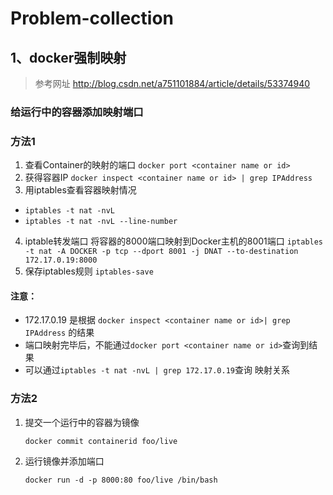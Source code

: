 # Problem-collection
## 1、docker强制映射
> 参考网址 http://blog.csdn.net/a751101884/article/details/53374940  
### 给运行中的容器添加映射端口
### 方法1
1. 查看Container的映射的端口
   `docker port <container name or id>`
2. 获得容器IP
   `docker inspect <container name or id> | grep IPAddress`  
3. 用iptables查看容器映射情况
* `iptables -t nat -nvL`
   
* `iptables -t nat -nvL --line-number`       
4. iptable转发端口
将容器的8000端口映射到Docker主机的8001端口
   `iptables -t nat -A DOCKER -p tcp --dport 8001 -j DNAT --to-destination 172.17.0.19:8000`   
5. 保存iptables规则
   `iptables-save`
#### 注意：
* 172.17.0.19 是根据 `docker inspect <container name or id>| grep IPAddress` 的结果
* 端口映射完毕后，不能通过`docker port <container name or id>`查询到结果
* 可以通过`iptables -t nat -nvL | grep 172.17.0.19`查询 映射关系
### 方法2
1. 提交一个运行中的容器为镜像

    `docker commit containerid foo/live`  
2. 运行镜像并添加端口

    `docker run -d -p 8000:80 foo/live /bin/bash`
